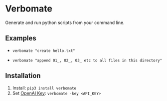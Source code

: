 # Verbomate
Generate and run python scripts from your command line.  

## Examples

- ```verbomate "create hello.txt"```  

- ```verbomate "append 01_, 02_, 03_ etc to all files in this directory"```

## Installation

1. Install: `pip3 install verbomate`
2. Set [OpenAI Key](https://platform.openai.com/api-keys): `verbomate -key <API_KEY>`

